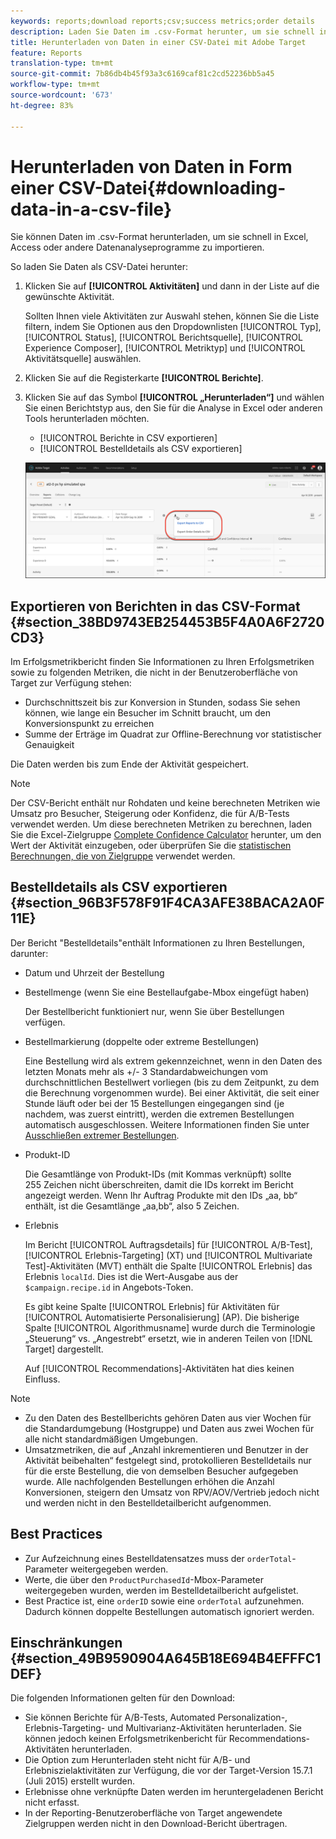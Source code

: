 ```yaml
---
keywords: reports;download reports;csv;success metrics;order details
description: Laden Sie Daten im .csv-Format herunter, um sie schnell in Excel, Access oder andere Programm zur Analyse von Daten mit Adobe Target zu importieren.
title: Herunterladen von Daten in einer CSV-Datei mit Adobe Target
feature: Reports
translation-type: tm+mt
source-git-commit: 7b86db4b45f93a3c6169caf81c2cd52236bb5a45
workflow-type: tm+mt
source-wordcount: '673'
ht-degree: 83%

---
```



# Herunterladen von Daten in Form einer CSV-Datei{#downloading-data-in-a-csv-file}

Sie können Daten im .csv-Format herunterladen, um sie schnell in Excel, Access oder andere Datenanalyseprogramme zu importieren.

So laden Sie Daten als CSV-Datei herunter:

1. Klicken Sie auf **[!UICONTROL Aktivitäten]** und dann in der Liste auf die gewünschte Aktivität.

   Sollten Ihnen viele Aktivitäten zur Auswahl stehen, können Sie die Liste filtern, indem Sie Optionen aus den Dropdownlisten [!UICONTROL Typ], [!UICONTROL Status], [!UICONTROL Berichtsquelle], [!UICONTROL Experience Composer], [!UICONTROL Metriktyp] und [!UICONTROL Aktivitätsquelle] auswählen.

1. Klicken Sie auf die Registerkarte **[!UICONTROL Berichte]**.
1. Klicken Sie auf das Symbol **[!UICONTROL „Herunterladen“]** und wählen Sie einen Berichtstyp aus, den Sie für die Analyse in Excel oder anderen Tools herunterladen möchten.

   * [!UICONTROL Berichte in CSV exportieren]
   * [!UICONTROL Bestelldetails als CSV exportieren]

   ![Download-Optionen](/help/c-reports/assets/download-options.png)

## Exportieren von Berichten in das CSV-Format {#section_38BD9743EB254453B5F4A0A6F2720CD3}

Im Erfolgsmetrikbericht finden Sie Informationen zu Ihren Erfolgsmetriken sowie zu folgenden Metriken, die nicht in der Benutzeroberfläche von Target zur Verfügung stehen:

* Durchschnittszeit bis zur Konversion in Stunden, sodass Sie sehen können, wie lange ein Besucher im Schnitt braucht, um den Konversionspunkt zu erreichen
* Summe der Erträge im Quadrat zur Offline-Berechnung vor statistischer Genauigkeit

Die Daten werden bis zum Ende der Aktivität gespeichert.

>[!NOTE]
>
>Der CSV-Bericht enthält nur Rohdaten und keine berechneten Metriken wie Umsatz pro Besucher, Steigerung oder Konfidenz, die für A/B-Tests verwendet werden. Um diese berechneten Metriken zu berechnen, laden Sie die Excel-Zielgruppe [Complete Confidence Calculator](/help/assets/complete_confidence_calculator.xlsx) herunter, um den Wert der Aktivität einzugeben, oder überprüfen Sie die [statistischen Berechnungen, die von Zielgruppe](/help/assets/statistical-calculations.pdf) verwendet werden.

## Bestelldetails als CSV exportieren {#section_96B3F578F91F4CA3AFE38BACA2A0F11E}

Der Bericht &quot;Bestelldetails&quot;enthält Informationen zu Ihren Bestellungen, darunter:

* Datum und Uhrzeit der Bestellung
* Bestellmenge (wenn Sie eine Bestellaufgabe-Mbox eingefügt haben)

   Der Bestellbericht funktioniert nur, wenn Sie über Bestellungen verfügen.

* Bestellmarkierung (doppelte oder extreme Bestellungen)

   Eine Bestellung wird als extrem gekennzeichnet, wenn in den Daten des letzten Monats mehr als +/- 3 Standardabweichungen vom durchschnittlichen Bestellwert vorliegen (bis zu dem Zeitpunkt, zu dem die Berechnung vorgenommen wurde). Bei einer Aktivität, die seit einer Stunde läuft oder bei der 15 Bestellungen eingegangen sind (je nachdem, was zuerst eintritt), werden die extremen Bestellungen automatisch ausgeschlossen. Weitere Informationen finden Sie unter [Ausschließen extremer Bestellungen](/help/c-reports/c-report-settings/excluding-extreme-orders.md#task_2AE7743FFCDD466DAEEB720BE5F33DAA).

* Produkt-ID

   Die Gesamtlänge von Produkt-IDs (mit Kommas verknüpft) sollte 255 Zeichen nicht überschreiten, damit die IDs korrekt im Bericht angezeigt werden. Wenn Ihr Auftrag Produkte mit den IDs „aa, bb“ enthält, ist die Gesamtlänge „aa,bb“, also 5 Zeichen.

* Erlebnis

   Im Bericht [!UICONTROL Auftragsdetails] für [!UICONTROL A/B-Test], [!UICONTROL Erlebnis-Targeting] (XT) und [!UICONTROL Multivariate Test]-Aktivitäten (MVT) enthält die Spalte [!UICONTROL Erlebnis] das Erlebnis `localId`. Dies ist die Wert-Ausgabe aus der `$campaign.recipe.id` in Angebots-Token.

   Es gibt keine Spalte [!UICONTROL Erlebnis] für Aktivitäten für [!UICONTROL Automatisierte Personalisierung] (AP). Die bisherige Spalte [!UICONTROL Algorithmusname] wurde durch die Terminologie „Steuerung“ vs. „Angestrebt“ ersetzt, wie in anderen Teilen von [!DNL Target] dargestellt.

   Auf [!UICONTROL Recommendations]-Aktivitäten hat dies keinen Einfluss.

>[!NOTE]
>
>* Zu den Daten des Bestellberichts gehören Daten aus vier Wochen für die Standardumgebung (Hostgruppe) und Daten aus zwei Wochen für alle nicht standardmäßigen Umgebungen.
>* Umsatzmetriken, die auf „Anzahl inkrementieren und Benutzer in der Aktivität beibehalten“ festgelegt sind, protokollieren Bestelldetails nur für die erste Bestellung, die von demselben Besucher aufgegeben wurde. Alle nachfolgenden Bestellungen erhöhen die Anzahl Konversionen, steigern den Umsatz von RPV/AOV/Vertrieb jedoch nicht und werden nicht in den Bestelldetailbericht aufgenommen.


## Best Practices

* Zur Aufzeichnung eines Bestelldatensatzes muss der `orderTotal`-Parameter weitergegeben werden.
* Werte, die über den `ProductPurchasedId`-Mbox-Parameter weitergegeben wurden, werden im Bestelldetailbericht aufgelistet.
* Best Practice ist, eine `orderID` sowie eine `orderTotal` aufzunehmen. Dadurch können doppelte Bestellungen automatisch ignoriert werden.

## Einschränkungen   {#section_49B9590904A645B18E694B4EFFFC1DEF}

Die folgenden Informationen gelten für den Download:

* Sie können Berichte für A/B-Tests, Automated Personalization-, Erlebnis-Targeting- und Multivarianz-Aktivitäten herunterladen. Sie können jedoch keinen Erfolgsmetrikenbericht für Recommendations-Aktivitäten herunterladen.
* Die Option zum Herunterladen steht nicht für A/B- und Erlebniszielaktivitäten zur Verfügung, die vor der Target-Version 15.7.1 (Juli 2015) erstellt wurden.
* Erlebnisse ohne verknüpfte Daten werden im heruntergeladenen Bericht nicht erfasst.
* In der Reporting-Benutzeroberfläche von Target angewendete Zielgruppen werden nicht in den Download-Bericht übertragen.
